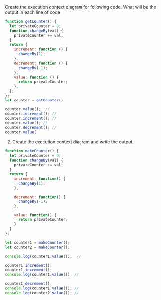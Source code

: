 Create the execution context diagram for following code. What will be the output in each line of code

```js
function getCounter() {
  let privateCounter = 0;
  function changeBy(val) {
    privateCounter += val;
  }
  return {
    increment: function () {
      changeBy(1);
    },
    decrement: function () {
      changeBy(-1);
    },
    value: function () {
      return privateCounter;
    },
  };
};
let counter = getCounter()

counter.value();  //
counter.increment(); // 
counter.increment(); // 
counter.value(); // 
counter.decrement(); // 
counter.value(
```



2. Create the execution context diagram and write the output.

```js
function makeCounter() {
  let privateCounter = 0;
  function changeBy(val) {
    privateCounter += val;
  }
  return {
    increment: function() {
      changeBy(1);
    },

    decrement: function() {
      changeBy(-1);
    },

    value: function() {
      return privateCounter;
    }
  }
};

let counter1 = makeCounter();
let counter2 = makeCounter();

console.log(counter1.value());  // 

counter1.increment();
counter1.increment();
console.log(counter1.value()); // 

counter1.decrement();
console.log(counter1.value()); // 
console.log(counter2.value()); // 
```